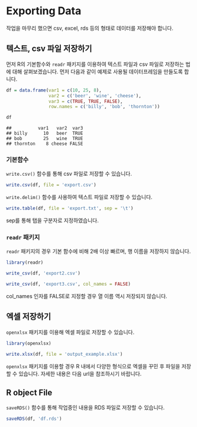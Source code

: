 # Exporting Data

작업을 마무리 했으면 csv, excel, rds 등의 형태로 데이터를 저장해야 합니다.

## 텍스트, csv 파일 저장하기

먼저 R의 기본함수와 `readr` 패키지를 이용하여 텍스트 파일과 csv 파일로 저장하는 법에 대해 살펴보겠습니다. 먼저 다음과 같이 예제로 사용될 데이터프레임을 만들도록 합니다.


```r
df = data.frame(var1 = c(10, 25, 8),
                var2 = c('beer', 'wine', 'cheese'),
                var3 = c(TRUE, TRUE, FALSE),
                row.names = c('billy', 'bob', 'thornton'))

df
```

```
##          var1   var2  var3
## billy      10   beer  TRUE
## bob        25   wine  TRUE
## thornton    8 cheese FALSE
```

### 기본함수

`write.csv()` 함수를 통해 csv 파일로 저장할 수 있습니다.


```r
write.csv(df, file = 'export.csv')
```

`write.delim()` 함수를 사용하여 텍스트 파일로 저장할 수 있습니다.


```r
write.table(df, file = 'export.txt', sep = '\t')
```

sep를 통해 탭을 구분자로 지정하였습니다.

### `readr` 패키지

`readr` 패키지의 경우 기본 함수에 비해 2배 이상 빠르며, 행 이름을 저장하지 않습니다.


```r
library(readr)

write_csv(df, 'export2.csv')
```


```r
write_csv(df, 'export3.csv', col_names = FALSE)
```

col_names 인자를 FALSE로 지정할 경우 열 이름 역시 저장되지 않습니다.

## 엑셀 저장하기

`openxlsx` 패키지를 이용해 엑셀 파일로 저장할 수 있습니다.


```r
library(openxlsx)

write.xlsx(df, file = 'output_example.xlsx')
```

`openxlsx` 패키지를 이용할 경우 R 내에서 다양한 형식으로 엑셀을 꾸민 후 파일을 저장할 수 있습니다. 자세한 내용은 다음 url을 참조하시기 바랍니다.


## R object File

`saveRDS()` 함수를 통해 작업중인 내용을 RDS 파일로 저장할 수 있습니다.


```r
saveRDS(df, 'df.rds')
```


